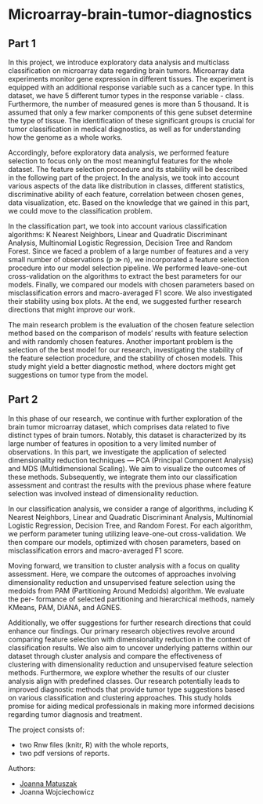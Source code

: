 # Microarray-brain-tumor-diagnostics

## Part 1
In this project, we introduce exploratory data analysis and multiclass classification on microarray data regarding brain tumors. Microarray data experiments monitor gene expression in different tissues. The experiment is equipped with an additional response variable such as a cancer type. In this dataset, we have 5 different tumor types in the response variable - class. Furthermore, the number of measured genes is more than 5 thousand. It is assumed that only a few marker components of this gene subset determine the type of tissue. The identification of these significant groups is crucial for tumor classification in medical diagnostics, as well as for understanding how the genome as a whole works.

Accordingly, before exploratory data analysis, we performed feature selection to focus only on the most meaningful features for the whole dataset. The feature selection procedure and its stability will be described in the following part of the project. In the analysis, we took into account various aspects of the data like distribution in classes, different statistics, discriminative ability of each feature, correlation between chosen genes, data visualization, etc. Based on the knowledge that we gained in this part, we could move to the classification problem.

In the classification part, we took into account various classification algorithms: K Nearest Neighbors, Linear and Quadratic Discriminant Analysis, Multinomial Logistic Regression, Decision Tree and Random Forest. Since we faced a problem of a large number of features and a very small number of observations (p ≫ n), we incorporated a feature selection procedure into our model selection pipeline. We performed leave-one-out cross-validation on the algorithms to extract the best parameters for our models. Finally, we compared our models with chosen parameters based on misclassification errors and macro-averaged F1 score. We also investigated their stability using box plots. At the end, we suggested further research directions that might improve our work.

The main research problem is the evaluation of the chosen feature selection method based on the comparison of models’ results with feature selection and with randomly chosen features. Another important problem is the selection of the best model for our research, investigating the stability of the feature selection procedure, and the stability of chosen models. This study might yield a better diagnostic method, where doctors might get suggestions on tumor type from the model.

## Part 2
In this phase of our research, we continue with further exploration of the brain tumor microarray dataset, which comprises data related to five distinct types of brain tumors. Notably, this dataset is characterized by its large number of features in oposition to a very limited number of observations. In this part, we investigate the application of selected dimensionality reduction techniques — PCA (Principal Component Analysis) and MDS (Multidimensional Scaling). We aim to visualize the outcomes of these methods. Subsequently, we integrate them into our classification assessment and contrast the results with the previous phase where feature selection was involved instead of dimensionality reduction.

In our classification analysis, we consider a range of algorithms, including K Nearest Neighbors, Linear and Quadratic Discriminant Analysis, Multinomial Logistic Regression, Decision Tree, and Random Forest. For each algorithm, we perform parameter tuning utilizing leave-one-out cross-validation. We then compare our models, optimized with chosen parameters, based on misclassification errors and macro-averaged F1 score.

Moving forward, we transition to cluster analysis with a focus on quality assessment. Here, we compare the outcomes of approaches involving dimensionality reduction and unsupervised feature selection using the medoids from PAM (Partitioning Around Medoids) algorithm. We evaluate the per- formance of selected partitioning and hierarchical methods, namely KMeans, PAM, DIANA, and AGNES.

Additionally, we offer suggestions for further research directions that could enhance our findings. Our primary research objectives revolve around comparing feature selection with dimensionality reduction in the context of classification results. We also aim to uncover underlying patterns within our dataset through cluster analysis and compare the effectiveness of clustering with dimensionality reduction and unsupervised feature selection methods. Furthermore, we explore whether the results of our cluster analysis align with predefined classes. Our research potentially leads to improved diagnostic methods that provide tumor type suggestions based on various classification and clustering approaches. This study holds promise for aiding medical professionals in making more informed decisions regarding tumor diagnosis and treatment.

The project consists of:
- two Rnw files (knitr, R) with the whole reports,
- two pdf versions of reports.


Authors:
- [Joanna Matuszak](https://github.com/vsiv00)
- Joanna Wojciechowicz
